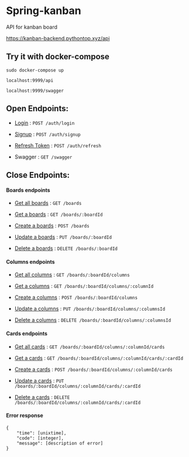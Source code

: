 # Spring-kanban
API for kanban board

https://kanban-backend.pythontop.xyz/api

## Try it with docker-compose

    sudo docker-compose up
     
    localhost:9999/api

    localhost:9999/swagger

## Open Endpoints:

* [Login](/api/auth/login.md)  : `POST /auth/login`

* [Signup](/api/auth/signup.md) : `POST /auth/signup`

* [Refresh Token](/api/auth/refresh-token.md) : `POST /auth/refresh`

* Swagger : `GET /swagger`

## Close Endpoints:

#### Boards endpoints

* [Get all boards](/api/boards/getAll.md) : `GET /boards`

* [Get a boards](/api/boards/get.md) : `GET /boards/:boardId`

* [Create a boards](/api/boards/post.md) : `POST /boards`

* [Update a boards](/api/boards/put.md) : `PUT /boards/:boardId`

* [Delete a boards](/api/boards/delete.md) : `DELETE /boards/:boardId`

#### Columns endpoints

* [Get all columns](/api/columns/getAll.md) : `GET /boards/:boardId/columns`

* [Get a columns](/api/columns/get.md) : `GET /boards/:boardId/columns/:columnId`

* [Create a columns](/api/columns/post.md) : `POST /boards/:boardId/columns`

* [Update a columns](/api/columns/put.md) : `PUT /boards/:boardId/columns/:columnsId`

* [Delete a columns](/api/columns/delete.md) : `DELETE /boards/:boardId/columns/:columnsId`

#### Cards endpoints

* [Get all cards](/api/cards/getAll.md) : `GET /boards/:boardId/columns/:columnId/cards`

* [Get a cards](/api/cards/get.md) : `GET /boards/:boardId/columns/:columnId/cards/:cardId`

* [Create a cards](/api/cards/post.md) : `POST /boards/:boardId/columns/:columnId/cards`

* [Update a cards](/api/cards/put.md) : `PUT /boards/:boardId/columns/:columnId/cards/:cardId`

* [Delete a cards](/api/cards/delete.md) : `DELETE /boards/:boardId/columns/:columnId/cards/:cardId`

#### Error response


    {
        "time": [unixtime],
        "code": [integer],
        "message": [description of error]
    }
